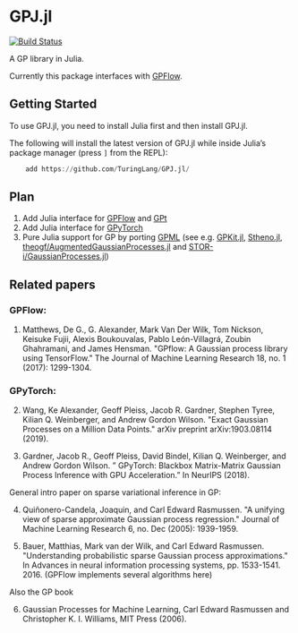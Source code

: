 # GPJ.jl

[![Build Status](https://travis-ci.com/TuringLang/GPJ.jl.svg?branch=master)](https://travis-ci.org/TuringLang/GPJ.jl)

A GP library in Julia.

Currently this package interfaces with [GPFlow](https://github.com/GPflow/GPflow).

## Getting Started

To use GPJ.jl, you need to install Julia first and then install GPJ.jl.

The following will install the latest version of GPJ.jl while inside Julia’s package manager (press `]` from the REPL):
```julia
    add https://github.com/TuringLang/GPJ.jl/
```

## Plan

1. Add Julia interface for [GPFlow](https://github.com/GPflow/GPflow) and [GPt](https://github.com/ialong/GPt)
2. Add Julia interface for [GPyTorch](https://github.com/cornellius-gp/gpytorch)
3. Pure Julia support for GP by porting [GPML](https://github.com/alshedivat/gpml) (see e.g. [GPKit.jl](https://github.com/adriancu/GPkit.jl), [Stheno.jl](https://github.com/willtebbutt/Stheno.jl), [theogf/AugmentedGaussianProcesses.jl](https://github.com/theogf/AugmentedGaussianProcesses.jl) and [STOR-i/GaussianProcesses.jl](https://github.com/STOR-i/GaussianProcesses.jl))  


## Related papers

### GPFlow:

1. Matthews, De G., G. Alexander, Mark Van Der Wilk, Tom Nickson, Keisuke Fujii, Alexis Boukouvalas, Pablo León-Villagrá, Zoubin Ghahramani, and James Hensman. "GPflow: A Gaussian process library using TensorFlow." The Journal of Machine Learning Research 18, no. 1 (2017): 1299-1304.


### GPyTorch:

2. Wang, Ke Alexander, Geoff Pleiss, Jacob R. Gardner, Stephen Tyree, Kilian Q. Weinberger, and Andrew Gordon Wilson. "Exact Gaussian Processes on a Million Data Points." arXiv preprint arXiv:1903.08114 (2019).

3. Gardner, Jacob R., Geoff Pleiss, David Bindel, Kilian Q. Weinberger, and Andrew Gordon Wilson. ” GPyTorch: Blackbox Matrix-Matrix Gaussian Process Inference with GPU Acceleration.” In NeurIPS (2018).


General intro paper on sparse variational inference in GP:

4. Quiñonero-Candela, Joaquin, and Carl Edward Rasmussen. "A unifying view of sparse approximate Gaussian process regression." Journal of Machine Learning Research 6, no. Dec (2005): 1939-1959.

5. Bauer, Matthias, Mark van der Wilk, and Carl Edward Rasmussen. "Understanding probabilistic sparse Gaussian process approximations." In Advances in neural information processing systems, pp. 1533-1541. 2016. (GPFlow implements several algorithms here)

Also the GP book

6. Gaussian Processes for Machine Learning,
Carl Edward Rasmussen and Christopher K. I. Williams, MIT Press (2006). 
